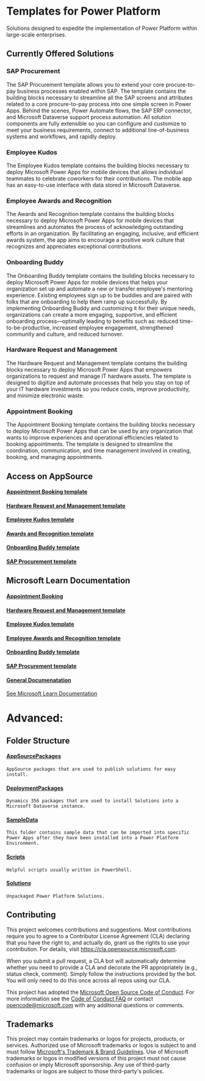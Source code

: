 # Templates for Power Platform 

Solutions designed to expedite the implementation of Power Platform within large-scale enterprises.

## Currently Offered Solutions

### SAP Procurement
The SAP Procurement template allows you to extend your core procure-to-pay business processes enabled within SAP. The template contains the building blocks necessary to streamline all the SAP screens and attributes related to a core procure-to-pay process into one simple screen in Power Apps. Behind the scenes, Power Automate flows, the SAP ERP connector, and Microsoft Dataverse support process automation. All solution components are fully extensible so you can configure and customize to meet your business requirements, connect to additional line-of-business systems and workflows, and rapidly deploy.

### Employee Kudos

The Employee Kudos template contains the building blocks necessary to deploy Microsoft Power Apps for mobile devices that allows individual teammates to celebrate coworkers for their contributions. The mobile app has an easy-to-use interface with data stored in Microsoft Dataverse.

### Employee Awards and Recognition

The Awards and Recognition template contains the building blocks necessary to deploy Microsoft Power Apps for mobile devices that streamlines and automates the process of acknowledging outstanding efforts in an organization. By facilitating an engaging, inclusive, and efficient awards system, the app aims to encourage a positive work culture that recognizes and appreciates exceptional contributions.

### Onboarding Buddy

The Onboarding Buddy template contains the building blocks necessary to deploy Microsoft Power Apps for mobile devices that helps your organization set up and automate a new or transfer employee's mentoring experience. Existing employees sign up to be buddies and are paired with folks that are onboarding to help them ramp up successfully. By implementing Onboarding Buddy and customizing it for their unique needs, organizations can create a more engaging, supportive, and efficient onboarding process—optimally leading to benefits such as: reduced time-to-be-productive, increased employee engagement, strengthened community and culture, and reduced turnover. 

### Hardware Request and Management

The Hardware Request and Management template contains the building blocks necessary to deploy Microsoft Power Apps that empowers organizations to request and manage IT hardware assets. The template is designed to digitize and automate processes that help you stay on top of your IT hardware investments so you reduce costs, improve productivity, and minimize electronic waste. 


### Appointment Booking

The Appointment Booking template contains the building blocks necessary to deploy Microsoft Power Apps that can be used by any organization that wants to improve experiences and operational efficiencies related to booking appointments. The template is designed to streamline the coordination, communication, and time management involved in creating, booking, and managing appointments. 


## Access on AppSource

#### [Appointment Booking template](https://aka.ms/AccessAppointmentBookingTemplate)

#### [Hardware Request and Management template](https://aka.ms/AccessHardwareRequestandManagementTemplate)

#### [Employee Kudos template](https://aka.ms/AccessEmployeeKudosTemplate)

#### [Awards and Recognition template](https://aka.ms/AccessAwardsAndRecognitionTemplate)

#### [Onboarding Buddy template](https://aka.ms/AccessOnboardingBuddyTemplate)

#### [SAP Procurement template](https://aka.ms/AccessSAPProcurementTemplate)

## Microsoft Learn Documentation

#### [Appointment Booking](https://aka.ms/LearnAppointmentBookingTemplate)

#### [Hardware Request and Management template](https://aka.ms/LearnHardwareRequestAndManagementTemplate)

#### [Employee Kudos template](https://aka.ms/LearnEmployeeKudosTemplate)

#### [Employee Awards and Recognition template](https://aka.ms/LearnAwardsAndRecognitionTemplate)

#### [Onboarding Buddy template](https://aka.ms/LearnOnboardingBuddyTemplate)

#### [SAP Procurement template](https://aka.ms/LearnSAPProcurementTemplate)

#### [General Documenatation](https://aka.ms/LearnTemplatesForPowerPlatform)

[See Microsoft Learn Documentation](https://learn.microsoft.com/en-us/power-platform/enterprise-templates/overview)

# Advanced:

## Folder Structure

#### [AppSourcePackages](./AppSourcePackages/README.md)
    AppSource packages that are used to publish solutions for easy install.

#### [DeploymentPackages](./DeploymentPackages/README.md)
    Dynamics 356 packages that are used to install Solutions into a Microsoft Dataverse instance.

#### [SampleData](./SampleData/README.md)
    This folder contains sample data that can be imported into specific Power Apps after they have been installed into a Power Platform Environment.

#### [Scripts](./Scripts/README.md)
    Helpful scripts usually written in PowerShell.

#### [Solutions](./Solutions/README.md)
    Unpackaged Power Platform Solutions.

## Contributing

This project welcomes contributions and suggestions.  Most contributions require you to agree to a
Contributor License Agreement (CLA) declaring that you have the right to, and actually do, grant us
the rights to use your contribution. For details, visit https://cla.opensource.microsoft.com.

When you submit a pull request, a CLA bot will automatically determine whether you need to provide
a CLA and decorate the PR appropriately (e.g., status check, comment). Simply follow the instructions
provided by the bot. You will only need to do this once across all repos using our CLA.

This project has adopted the [Microsoft Open Source Code of Conduct](https://opensource.microsoft.com/codeofconduct/).
For more information see the [Code of Conduct FAQ](https://opensource.microsoft.com/codeofconduct/faq/) or
contact [opencode@microsoft.com](mailto:opencode@microsoft.com) with any additional questions or comments.

## Trademarks

This project may contain trademarks or logos for projects, products, or services. Authorized use of Microsoft 
trademarks or logos is subject to and must follow 
[Microsoft's Trademark & Brand Guidelines](https://www.microsoft.com/en-us/legal/intellectualproperty/trademarks/usage/general).
Use of Microsoft trademarks or logos in modified versions of this project must not cause confusion or imply Microsoft sponsorship.
Any use of third-party trademarks or logos are subject to those third-party's policies.
